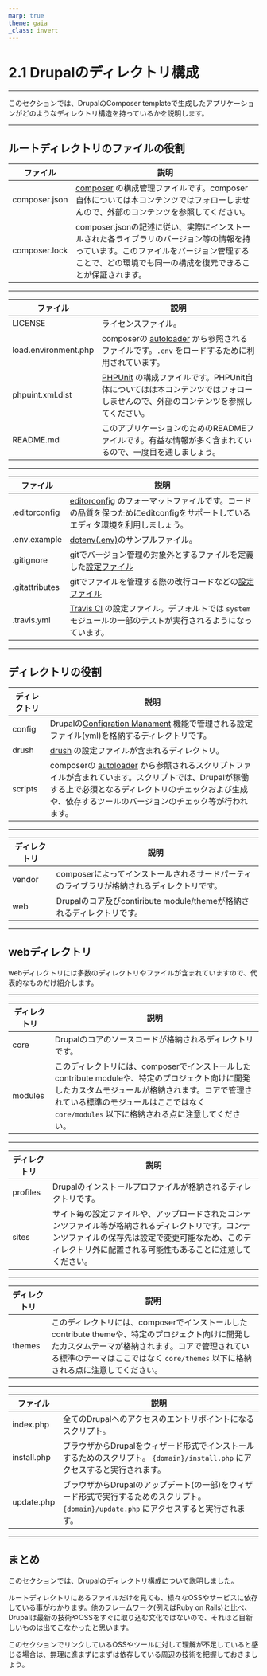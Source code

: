 ```yaml
---
marp: true
theme: gaia
_class: invert
---
```


<!-- _class: lead -->
# 2.1 Drupalのディレクトリ構成

---

このセクションでは、DrupalのComposer templateで生成したアプリケーションがどのようなディレクトリ構造を持っているかを説明します。

---

## ルートディレクトリのファイルの役割

|ファイル|説明|
|---|---|
|composer.json|[composer](https://getcomposer.org/) の構成管理ファイルです。composer自体については本コンテンツではフォローしませんので、外部のコンテンツを参照してください。|
|composer.lock|composer.jsonの記述に従い、実際にインストールされた各ライブラリのバージョン等の情報を持っています。このファイルをバージョン管理することで、どの環境でも同一の構成を復元できることが保証されます。|

---

|ファイル|説明|
|---|---|
|LICENSE|ライセンスファイル。|
|load.environment.php|composerの [autoloader](https://getcomposer.org/doc/01-basic-usage.md#autoloading) から参照されるファイルです。`.env` をロードするために利用されています。|
|phpuint.xml.dist|[PHPUnit](https://phpunit.readthedocs.io/ja/latest/organizing-tests.html) の構成ファイルです。PHPUnit自体についてはは本コンテンツではフォローしませんので、外部のコンテンツを参照してください。|
|README.md|このアプリケーションのためのREADMEファイルです。有益な情報が多く含まれているので、一度目を通しましょう。|

---

|ファイル|説明|
|---|---|
|.editorconfig|[editorconfig](https://editorconfig.org/) のフォーマットファイルです。コードの品質を保つためにeditconfigをサポートしているエディタ環境を利用しましょう。|
|.env.example|[dotenv(.env)](https://github.com/vlucas/phpdotenv)のサンプルファイル。|
|.gitignore|gitでバージョン管理の対象外とするファイルを定義した[設定ファイル](https://git-scm.com/docs/gitignore)|
|.gitattributes|gitでファイルを管理する際の改行コードなどの[設定ファイル](https://git-scm.com/docs/gitattributes)|
|.travis.yml|[Travis CI](https://travis-ci.org/) の設定ファイル。デフォルトでは `system` モジュールの一部のテストが実行されるようになっています。|


---

## ディレクトリの役割

|ディレクトリ|説明|
|---|---|
|config|Drupalの[Configration Manament](https://www.drupal.org/docs/8/configuration-management) 機能で管理される設定ファイル(yml)を格納するディレクトリです。|
|drush|[drush](https://www.drush.org/) の設定ファイルが含まれるディレクトリ。|
|scripts|composerの [autoloader](https://getcomposer.org/doc/01-basic-usage.md#autoloading) から参照されるスクリプトファイルが含まれています。スクリプトでは、Drupalが稼働する上で必須となるディレクトリのチェックおよび生成や、依存するツールのバージョンのチェック等が行われます。　|

---

|ディレクトリ|説明|
|---|---|
|vendor|composerによってインストールされるサードパーティのライブラリが格納されるディレクトリです。|
|web|Drupalのコア及びcontiribute module/themeが格納されるディレクトリです。|

---

## webディレクトリ

webディレクトリには多数のディレクトリやファイルが含まれていますので、代表的なものだけ紹介します。

---

|ディレクトリ|説明|
|---|---|
|core|Drupalのコアのソースコードが格納されるディレクトリです。|
|modules|このディレクトリには、composerでインストールしたcontribute moduleや、特定のプロジェクト向けに開発したカスタムモジュールが格納されます。コアで管理されている標準のモジュールはここではなく `core/modules` 以下に格納される点に注意してください。|

---

|ディレクトリ|説明|
|---|---|
|profiles|Drupalのインストールプロファイルが格納されるディレクトリです。|
|sites|サイト毎の設定ファイルや、アップロードされたコンテンツファイル等が格納されるディレクトリです。コンテンツファイルの保存先は設定で変更可能なため、このディレクトリ外に配置される可能性もあることに注意してください。|

---

|ディレクトリ|説明|
|---|---|
|themes|このディレクトリには、composerでインストールしたcontribute themeや、特定のプロジェクト向けに開発したカスタムテーマが格納されます。コアで管理されている標準のテーマはここではなく `core/themes` 以下に格納される点に注意してください。|

---

|ファイル|説明|
|---|---|
|index.php|全てのDrupalへのアクセスのエントリポイントになるスクリプト。|
|install.php|ブラウザからDrupalをウィザード形式でインストールするためのスクリプト。 `{domain}/install.php` にアクセスすると実行されます。|
|update.php|ブラウザからDrupalのアップデート(の一部)をウィザード形式で実行するためのスクリプト。 `{domain}/update.php` にアクセスすると実行されます。|

---

## まとめ　

このセクションでは、Drupalのディレクトリ構成について説明しました。

ルートディレクトリにあるファイルだけを見ても、様々なOSSやサービスに依存している事がわかります。他のフレームワーク(例えばRuby on Rails)と比べ、Drupalは最新の技術やOSSをすぐに取り込む文化ではないので、それほど目新しいものは出てこなかったと思います。

このセクションでリンクしているOSSやツールに対して理解が不足していると感じる場合は、無理に進まずにまずは依存している周辺の技術を把握しておきましょう。
